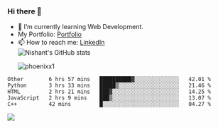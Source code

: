 ### Hi there 👋

<!--
**phoenixx1/phoenixx1** is a ✨ _special_ ✨ repository because its `README.md` (this file) appears on your GitHub profile.

Here are some ideas to get you started:

- 🔭 I’m currently working on ...
- 🌱 I’m currently learning ...
- 👯 I’m looking to collaborate on ...
- 🤔 I’m looking for help with ...
- 💬 Ask me about ...
- 📫 How to reach me: ...
- 😄 Pronouns: ...
- ⚡ Fun fact: ...
-->
- 🌱 I’m currently learning Web Development.
- My Portfolio: [Portfolio](https://phoenixx1.github.io/)
- 📫 How to reach me: [LinkedIn](https://www.linkedin.com/in/nishant-saxena-2609/)  
![Nishant's GitHub stats](https://github-readme-stats.vercel.app/api?username=phoenixx1&count_private=true)<p><img align="center" src="https://github-readme-streak-stats.herokuapp.com/?user=phoenixx1&" alt="phoenixx1" /></p>  
<!--START_SECTION:waka-->
```text
Other        6 hrs 57 mins   ██████████▓░░░░░░░░░░░░░░   42.01 % 
Python       3 hrs 33 mins   █████▒░░░░░░░░░░░░░░░░░░░   21.46 % 
HTML         2 hrs 21 mins   ███▓░░░░░░░░░░░░░░░░░░░░░   14.25 % 
JavaScript   2 hrs 9 mins    ███▒░░░░░░░░░░░░░░░░░░░░░   13.07 % 
C++          42 mins         █░░░░░░░░░░░░░░░░░░░░░░░░   04.27 % 
```
<!--END_SECTION:waka-->

![](https://komarev.com/ghpvc/?username=phoenixx1&style=plastic)

<!-- ![Visitor Count](https://profile-counter.glitch.me/phoenixx1/count.svg) -->
